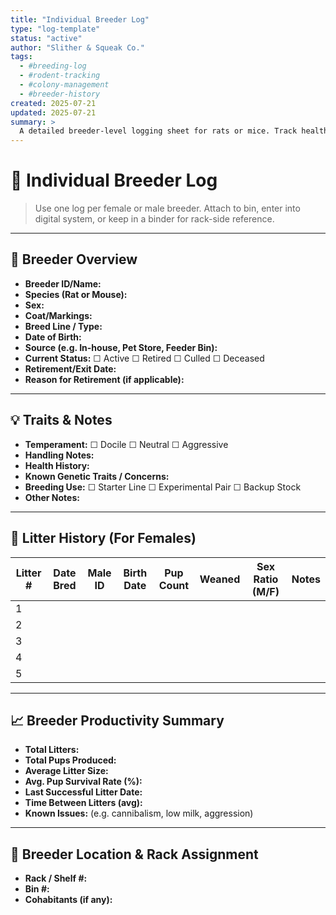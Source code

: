 ```yaml
---
title: "Individual Breeder Log"
type: "log-template"
status: "active"
author: "Slither & Squeak Co."
tags:
  - #breeding-log
  - #rodent-tracking
  - #colony-management
  - #breeder-history
created: 2025-07-21
updated: 2025-07-21
summary: >
  A detailed breeder-level logging sheet for rats or mice. Track health, temperament, mating events, litters, and retirement or culling notes for each individual in your breeding program.
---
```


# 🧬 Individual Breeder Log

> Use one log per female or male breeder. Attach to bin, enter into digital system, or keep in a binder for rack-side reference.

---

## 🐀 Breeder Overview

- **Breeder ID/Name:**  
- **Species (Rat or Mouse):**  
- **Sex:**  
- **Coat/Markings:**  
- **Breed Line / Type:**  
- **Date of Birth:**  
- **Source (e.g. In-house, Pet Store, Feeder Bin):**  
- **Current Status:** ☐ Active ☐ Retired ☐ Culled ☐ Deceased  
- **Retirement/Exit Date:**  
- **Reason for Retirement (if applicable):**

---

## 💡 Traits & Notes

- **Temperament:** ☐ Docile ☐ Neutral ☐ Aggressive  
- **Handling Notes:**  
- **Health History:**  
- **Known Genetic Traits / Concerns:**  
- **Breeding Use:** ☐ Starter Line ☐ Experimental Pair ☐ Backup Stock  
- **Other Notes:**

---

## 🍼 Litter History (For Females)

| Litter # | Date Bred | Male ID | Birth Date | Pup Count | Weaned | Sex Ratio (M/F) | Notes |
| -------- | --------- | ------- | ---------- | --------- | ------ | --------------- | ----- |
| 1        |           |         |            |           |        |                 |       |
| 2        |           |         |            |           |        |                 |       |
| 3        |           |         |            |           |        |                 |       |
| 4        |           |         |            |           |        |                 |       |
| 5        |           |         |            |           |        |                 |       |

---

## 📈 Breeder Productivity Summary

- **Total Litters:**  
- **Total Pups Produced:**  
- **Average Litter Size:**  
- **Avg. Pup Survival Rate (%):**  
- **Last Successful Litter Date:**  
- **Time Between Litters (avg):**  
- **Known Issues:** (e.g. cannibalism, low milk, aggression)

---

## 📍 Breeder Location & Rack Assignment

- **Rack / Shelf #:**  
- **Bin #:**  
- **Cohabitants (if any):**

